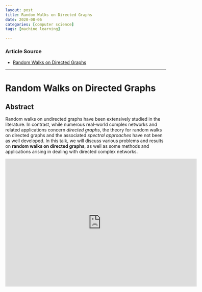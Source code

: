 ```yaml
---
layout: post
title: Random Walks on Directed Graphs
date: 2020-08-06
categories: [computer science]
tags: [machine learning]

---
```


### Article Source
* [Random Walks on Directed Graphs](https://www.youtube.com/watch?v=w0HZX22i0mQ)

----


# Random Walks on Directed Graphs

## Abstract

Random walks on undirected graphs have been extensively studied in the literature. In contrast, while numerous real-world complex networks and related applications concern *directed graphs*, the theory for random walks on directed graphs and the associated *spectral approaches*  have not been as well developed. In this talk, we will discuss various problems and  results on **random walks on directed graphs**, as well as some methods and  applications arising in dealing with directed complex networks.

<iframe width="600" height="400" src="https://www.youtube.com/embed/w0HZX22i0mQ" frameborder="0" allow="accelerometer; autoplay; encrypted-media; gyroscope; picture-in-picture" allowfullscreen></iframe>